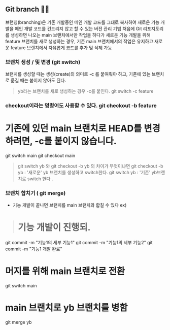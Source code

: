 ## Git branch 🏋️‍♂️

브랜칭(branching)은 기존 개발중인 메인 개발 코드를 그대로 복사하여 새로운 기능 개발을 메인 개발 코드를 건드리지 않고 할 수 있는 버전 관리 기법
처음에 Git 리포지토리를 생성하면 나오는 main 브랜치에서만 작업을 하다가 새로운 기능 개발을 위해 feature 브랜치를 새로 생성하는 경우, 기존 main 브랜치에서의 작업은 유지하고 새로운 feature 브랜치에서 자유롭게 코드를 추가 및 삭제 가능


### 브랜치 생성 / 및 변경 (git switch)

브랜치를 생성할 때는 생성(create)의 의미로 -c 를 붙여줘야 하고, 기존에 있는 브랜치로 옮길 때는 붙이지 않아도 된다.

> yb라는 브랜치를 새로 생성하는 경우 -c를 붙인다. git switch -c feature

### checkout이라는 명령어도 사용할 수 있다. git checkout -b feature

# 기존에 있던 main 브랜치로 HEAD를 변경하려면, -c를 붙이지 않습니다.
git switch main
git checkout main


> git switch yb 와 git checkout -b yb 의 차이가 무엇이냐면 
> git checkout -b yb : '새로운' yb 브랜치를 생성하고 switch한다.
> git switch yb : '기존' yb브랜치로 switch 한다 .


### 브랜치 합치기 ( git merge) 

- 기능 개발이 끝나면 브랜치를 main 브랜치와 합칠 수 있다
ex) 
> # 기능 개발이 진행되.
git commit -m "기능1의 세부 기능1"
git commit -m "기능1의 세부 기능2"
git commit -m "기능1 개발 완료"

# 머지를 위해 main 브랜치로 전환
git switch main

# main 브랜치로 yb 브랜치를 병함
git merge yb
